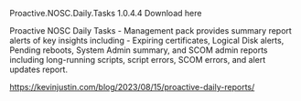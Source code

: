 Proactive.NOSC.Daily.Tasks 1.0.4.4
Download here

Proactive NOSC Daily Tasks - Management pack provides summary report alerts of key insights including - Expiring certificates, Logical Disk alerts, Pending reboots, System Admin summary, and SCOM admin reports including long-running scripts, script errors, SCOM errors, and alert updates report.

https://kevinjustin.com/blog/2023/08/15/proactive-daily-reports/
